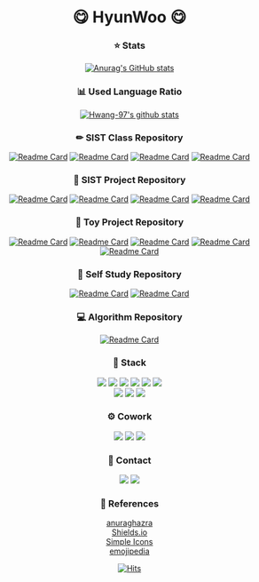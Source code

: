 <div align="center">

# 😋 HyunWoo 😋  

### ⭐ Stats
[![Anurag's GitHub stats](https://github-readme-stats.vercel.app/api?username=Hwang-97&show_icons=true&theme=dark&hide=stars)](https://github.com/Hwang-97)
### 📊 Used Language Ratio
[![Hwang-97's github stats](https://github-readme-stats.vercel.app/api/top-langs/?username=Hwang-97&theme=dark&show_icons=true&title_color=DADADA&icon_color=DADADA&layout=compact)](https://github.com/Hwang-97)
 
### ✏ SIST Class Repository
[![Readme Card](https://github-readme-stats.vercel.app/api/pin/?username=Hwang-97&repo=SsangyongClass&theme=dark&cache_seconds=1800)](https://github.com/Hwang-97/SsangyongClass)
[![Readme Card](https://github-readme-stats.vercel.app/api/pin/?username=Hwang-97&repo=noticeBoard&theme=dark&cache_seconds=1800)](https://github.com/Hwang-97/noticeBoard) 
[![Readme Card](https://github-readme-stats.vercel.app/api/pin/?username=Hwang-97&repo=java_spring_study&theme=dark&cache_seconds=1800)](https://github.com/Hwang-97/java_spring_study) 
[![Readme Card](https://github-readme-stats.vercel.app/api/pin/?username=Hwang-97&repo=java_spring_boot_study&theme=dark&cache_seconds=1800)](https://github.com/Hwang-97/java_spring_boot_study) 

### 📍 SIST Project Repository
[![Readme Card](https://github-readme-stats.vercel.app/api/pin/?username=Hwang-97&repo=Electronics_Sales_Program-Team&theme=dark&cache_seconds=1800)](https://github.com/Hwang-97/Electronics_Sales_Program-Team)
[![Readme Card](https://github-readme-stats.vercel.app/api/pin/?username=Hwang-97&repo=Academy_Management_Program-Team&theme=dark&cache_seconds=1800)](https://github.com/Hwang-97/Academy_Management_Program-Team)
[![Readme Card](https://github-readme-stats.vercel.app/api/pin/?username=Hwang-97&repo=Goguma&theme=dark&cache_seconds=1800)](https://github.com/Hwang-97/Goguma)
[![Readme Card](https://github-readme-stats.vercel.app/api/pin/?username=Hwang-97&repo=Ozone&theme=dark&cache_seconds=1800)](https://github.com/Hwang-97/Ozone)
 
### 📌 Toy Project Repository
[![Readme Card](https://github-readme-stats.vercel.app/api/pin/?username=Hwang-97&repo=portfolio&theme=dark&cache_seconds=1800)](https://github.com/Hwang-97/portfolio)
[![Readme Card](https://github-readme-stats.vercel.app/api/pin/?username=Hwang-97&repo=ChatbotProject&theme=dark&cache_seconds=1800)](https://github.com/Hwang-97/ChatbotProject)
[![Readme Card](https://github-readme-stats.vercel.app/api/pin/?username=Hwang-97&repo=Calculator&theme=dark&cache_seconds=1800)](https://github.com/Hwang-97/Calculator)
[![Readme Card](https://github-readme-stats.vercel.app/api/pin/?username=Hwang-97&repo=Real_Time_Searched_Words_Related_stocks-Team&theme=dark&cache_seconds=1800)](https://github.com/Hwang-97/Real_Time_Searched_Words_Related_stocks-Team)
[![Readme Card](https://github-readme-stats.vercel.app/api/pin/?username=Hwang-97&repo=CopyTodayFile&theme=dark&cache_seconds=1800)](https://github.com/Hwang-97/CopyTodayFile)

### 📌 Self Study Repository
[![Readme Card](https://github-readme-stats.vercel.app/api/pin/?username=Hwang-97&repo=ChatProgram&theme=dark&cache_seconds=1800)](https://github.com/Hwang-97/ChatProgram)
[![Readme Card](https://github-readme-stats.vercel.app/api/pin/?username=Hwang-97&repo=C_Study&theme=dark&cache_seconds=1800)](https://github.com/Hwang-97/C_Study)

### 💻 Algorithm Repository 
[![Readme Card](https://github-readme-stats.vercel.app/api/pin/?username=lh0156&repo=Algorithm-Team&theme=dark&cache_seconds=1800)](https://github.com/lh0156/Algorithm-Team)
 
### 🔨 Stack
<img src="https://img.shields.io/badge/Java-007396?style=flat-square&logo=Java&logoColor=white">
<img src="https://img.shields.io/badge/Oracle-F80000?style=flat-square&logo=Oracle&logoColor=white">
<img src="https://img.shields.io/badge/MySQL-4479A1?style=flat-square&logo=MySQL&logoColor=white">
<img src="https://img.shields.io/badge/HTML5-E34F26?style=flat-square&logo=HTML5&logoColor=white">
<img src="https://img.shields.io/badge/CSS3-1572B6?style=flat-square&logo=CSS3&logoColor=white">
<img src="https://img.shields.io/badge/JavaScript-F7DF1E?style=flat-square&logo=JavaScript&logoColor=black">
<br>
<img src="https://img.shields.io/badge/Bootstrap-7952B3?style=flat-square&logo=Bootstrap&logoColor=white">
<img src="https://img.shields.io/badge/jQuery-0769AD?style=flat-square&logo=jQuery&logoColor=white">
<img src="https://img.shields.io/badge/Spring-6DB33F?style=flat-square&logo=Spring&logoColor=white">


### ⚙️ Cowork
<img src="https://img.shields.io/badge/GitHub-181717?style=flat-square&logo=GitHub&logoColor=white">
<img src="https://img.shields.io/badge/Notion-000000?style=flat-square&logo=Notion&logoColor=white">
<img src="https://img.shields.io/badge/Slack-4A154B?style=flat-square&logo=Slack&logoColor=white">

### 🔔 Contact
<a href="mailto:qqq4472@gmail.com" target="_blank"><img src="https://img.shields.io/badge/Gmail-EA4335?style=flat-square&logo=Gmail&logoColor=white"></a>
<a href="https://github.com/Hwang-97/portfolio" target="_blank"><img src="https://img.shields.io/badge/Portfolio-181717?style=flat-square&logo=GitHub&logoColor=white"></a>

### 🔎 References   
[anuraghazra](https://github.com/anuraghazra/github-readme-stats)   
[Shields.io](https://shields.io/)   
[Simple Icons](https://simpleicons.org/)   
[emojipedia](https://emojipedia.org/)
 
[![Hits](https://hits.seeyoufarm.com/api/count/incr/badge.svg?url=https%3A%2F%2Fgithub.com%2FHwang-97&count_bg=%236A5DFF&title_bg=%232DC4D1&icon=bitrise.svg&icon_color=%23FFFFFF&title=hits&edge_flat=false)](https://hits.seeyoufarm.com)
</div>


<!--
**kimdeagle/kimdeagle** is a ✨ _special_ ✨ repository because its `README.md` (this file) appears on your GitHub profile.

Here are some ideas to get you started:

- 🔭 I’m currently working on ...
- 🌱 I’m currently learning ...
- 👯 I’m looking to collaborate on ...
- 🤔 I’m looking for help with ...
- 💬 Ask me about ...
- 📫 How to reach me: ...
- 😄 Pronouns: ...
- ⚡ Fun fact: ...
-->
